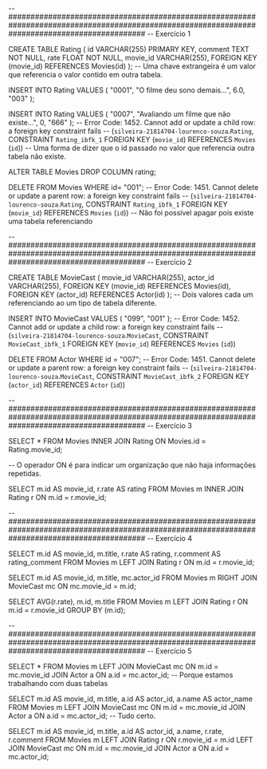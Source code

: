 -- ###############################################################################################################################################
-- Exercício 1

CREATE TABLE Rating (
	id VARCHAR(255) PRIMARY KEY,
    comment TEXT NOT NULL,
	rate FLOAT NOT NULL,
    movie_id VARCHAR(255),
    FOREIGN KEY (movie_id) REFERENCES Movies(id)
);
-- Uma chave extrangeira é um valor que referencia o valor contido em outra tabela.

INSERT INTO Rating 
VALUES (
	"0001",
    "O filme deu sono demais...",
    6.0,
    "003"
);

INSERT INTO Rating 
VALUES (
	"0007",
    "Avaliando um filme que não existe...",
    0,
    "666"
);
-- Error Code: 1452. Cannot add or update a child row: a foreign key constraint fails 
-- (`silveira-21814704-lourenco-souza`.`Rating`, CONSTRAINT `Rating_ibfk_1` FOREIGN KEY (`movie_id`) REFERENCES `Movies` (`id`))
-- Uma forma de dizer que o id passado no valor que referencia outra tabela não existe.

ALTER TABLE Movies DROP COLUMN rating;

DELETE FROM Movies
WHERE id= "001";
-- Error Code: 1451. Cannot delete or update a parent row: a foreign key constraint fails 
-- (`silveira-21814704-lourenco-souza`.`Rating`, CONSTRAINT `Rating_ibfk_1` FOREIGN KEY (`movie_id`) REFERENCES `Movies` (`id`))
-- Não foi possível apagar pois existe uma tabela referenciando

-- ###############################################################################################################################################
-- Exercício 2

CREATE TABLE MovieCast (
		movie_id VARCHAR(255),
		actor_id VARCHAR(255),
    FOREIGN KEY (movie_id) REFERENCES Movies(id),
    FOREIGN KEY (actor_id) REFERENCES Actor(id)
);
-- Dois valores cada um referenciando ao um tipo de tabela diferente.

INSERT INTO MovieCast 
VALUES (
	"099",
    "001"
);
-- Error Code: 1452. Cannot add or update a child row: a foreign key constraint fails 
-- (`silveira-21814704-lourenco-souza`.`MovieCast`, CONSTRAINT `MovieCast_ibfk_1` FOREIGN KEY (`movie_id`) REFERENCES `Movies` (`id`))

DELETE FROM Actor
WHERE id = "007";
-- Error Code: 1451. Cannot delete or update a parent row: a foreign key constraint fails 
-- (`silveira-21814704-lourenco-souza`.`MovieCast`, CONSTRAINT `MovieCast_ibfk_2` FOREIGN KEY (`actor_id`) REFERENCES `Actor` (`id`))

-- ###############################################################################################################################################
-- Exercício 3

SELECT * FROM Movies 
INNER JOIN Rating ON Movies.id = Rating.movie_id;

-- O operador ON é para indicar um organização que não haja informações repetidas.

SELECT m.id AS movie_id, r.rate AS rating FROM Movies m
INNER JOIN Rating r ON m.id = r.movie_id;

-- ###############################################################################################################################################
-- Exercício 4

SELECT m.id AS movie_id, m.title, r.rate AS rating, r.comment AS rating_comment
FROM Movies m
LEFT JOIN Rating r ON m.id = r.movie_id;

SELECT m.id AS movie_id, m.title, mc.actor_id FROM Movies m
RIGHT JOIN MovieCast mc ON mc.movie_id = m.id;

SELECT AVG(r.rate), m.id, m.title FROM Movies m
LEFT JOIN Rating r ON m.id = r.movie_id
GROUP BY (m.id);

-- ###############################################################################################################################################
-- Exercício 5

SELECT * FROM Movies m
LEFT JOIN MovieCast mc ON m.id = mc.movie_id
JOIN Actor a ON a.id = mc.actor_id;
-- Porque estamos trabalhando com duas tabelas

SELECT m.id AS movie_id, m.title, a.id AS actor_id, a.name AS actor_name FROM Movies m
LEFT JOIN MovieCast mc ON m.id = mc.movie_id
JOIN Actor a ON a.id = mc.actor_id;
-- Tudo certo.

SELECT 
	m.id AS movie_id,
	m.title,
    a.id AS actor_id,
    a.name,
    r.rate,
    r.comment
FROM Movies m
LEFT JOIN Rating r ON r.movie_id = m.id
LEFT JOIN MovieCast mc ON m.id = mc.movie_id
JOIN Actor a ON a.id = mc.actor_id;
